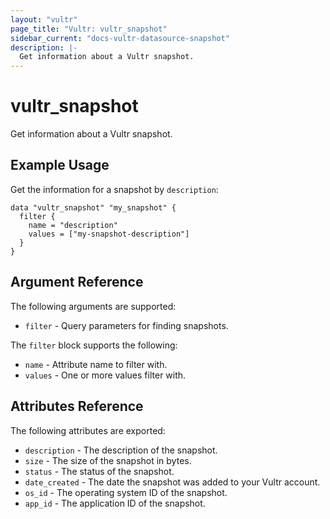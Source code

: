 ```yaml
---
layout: "vultr"
page_title: "Vultr: vultr_snapshot"
sidebar_current: "docs-vultr-datasource-snapshot"
description: |-
  Get information about a Vultr snapshot.
---
```


# vultr_snapshot

Get information about a Vultr snapshot.

## Example Usage

Get the information for a snapshot by `description`:
```hcl
data "vultr_snapshot" "my_snapshot" {
  filter {
    name = "description"
    values = ["my-snapshot-description"]
  }
}
```

## Argument Reference

The following arguments are supported:

* `filter` - Query parameters for finding snapshots.

The `filter` block supports the following:

* `name` - Attribute name to filter with.
* `values` - One or more values filter with.

## Attributes Reference

The following attributes are exported:

* `description` - The description of the snapshot.
* `size` - The size of the snapshot in bytes.
* `status` - The status of the snapshot.
* `date_created` - The date the snapshot was added to your Vultr account.
* `os_id` - The operating system ID of the snapshot.
* `app_id` - The application ID of the snapshot.
